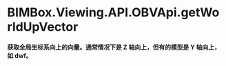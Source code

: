 # BIMBox.Viewing.API.OBVApi.getWorldUpVector

####         获取全局坐标系向上的向量。通常情况下是 Z 轴向上，但有的模型是 Y 轴向上，如 dwf。



